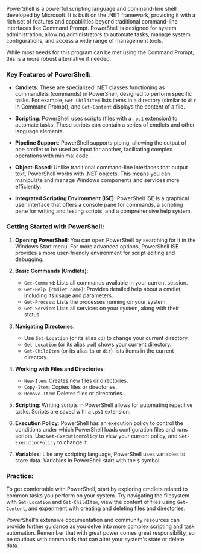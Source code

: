 PowerShell is a powerful scripting language and command-line shell developed by Microsoft. It is built on the .NET framework, providing it with a rich set of features and capabilities beyond traditional command-line interfaces like Command Prompt. PowerShell is designed for system administration, allowing administrators to automate tasks, manage system configurations, and access a wide range of management tools. 

While most needs for this program can be met using the Command Prompt, this is a more robust alternative if needed. 

### Key Features of PowerShell:

- **Cmdlets**: These are specialized .NET classes functioning as commandlets (commands) in PowerShell, designed to perform specific tasks. For example, `Get-ChildItem` lists items in a directory (similar to `dir` in Command Prompt), and `Get-Content` displays the content of a file.

- **Scripting**: PowerShell uses scripts (files with a `.ps1` extension) to automate tasks. These scripts can contain a series of cmdlets and other language elements.

- **Pipeline Support**: PowerShell supports piping, allowing the output of one cmdlet to be used as input for another, facilitating complex operations with minimal code.

- **Object-Based**: Unlike traditional command-line interfaces that output text, PowerShell works with .NET objects. This means you can manipulate and manage Windows components and services more efficiently.

- **Integrated Scripting Environment (ISE)**: PowerShell ISE is a graphical user interface that offers a console pane for commands, a scripting pane for writing and testing scripts, and a comprehensive help system.

### Getting Started with PowerShell:

1. **Opening PowerShell**: You can open PowerShell by searching for it in the Windows Start menu. For more advanced options, PowerShell ISE provides a more user-friendly environment for script editing and debugging.

2. **Basic Commands (Cmdlets)**:
   - `Get-Command`: Lists all commands available in your current session.
   - `Get-Help [cmdlet name]`: Provides detailed help about a cmdlet, including its usage and parameters.
   - `Get-Process`: Lists the processes running on your system.
   - `Get-Service`: Lists all services on your system, along with their status.

3. **Navigating Directories**:
   - Use `Set-Location` (or its alias `cd`) to change your current directory.
   - `Get-Location` (or its alias `pwd`) shows your current directory.
   - `Get-ChildItem` (or its alias `ls` or `dir`) lists items in the current directory.

4. **Working with Files and Directories**:
   - `New-Item`: Creates new files or directories.
   - `Copy-Item`: Copies files or directories.
   - `Remove-Item`: Deletes files or directories.

5. **Scripting**: Writing scripts in PowerShell allows for automating repetitive tasks. Scripts are saved with a `.ps1` extension.

6. **Execution Policy**: PowerShell has an execution policy to control the conditions under which PowerShell loads configuration files and runs scripts. Use `Get-ExecutionPolicy` to view your current policy, and `Set-ExecutionPolicy` to change it.

7. **Variables**: Like any scripting language, PowerShell uses variables to store data. Variables in PowerShell start with the `$` symbol.

### Practice:

To get comfortable with PowerShell, start by exploring cmdlets related to common tasks you perform on your system. Try navigating the filesystem with `Set-Location` and `Get-ChildItem`, view the content of files using `Get-Content`, and experiment with creating and deleting files and directories.

PowerShell's extensive documentation and community resources can provide further guidance as you delve into more complex scripting and task automation. Remember that with great power comes great responsibility, so be cautious with commands that can alter your system's state or delete data.
